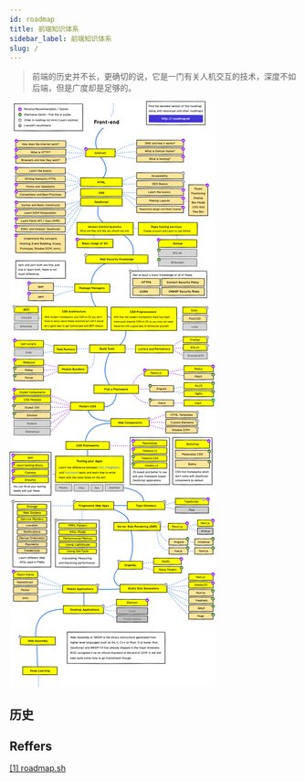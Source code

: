 ```yaml
---
id: roadmap
title: 前端知识体系
sidebar_label: 前端知识体系
slug: /
---
```


> 前端的历史并不长，更确切的说，它是一门有关人机交互的技术，深度不如后端，但是广度却是足够的。

![roadmap](./assets/roadmap.png)

## 历史

## Reffers

[[1] roadmap.sh](https://roadmap.sh/frontend)